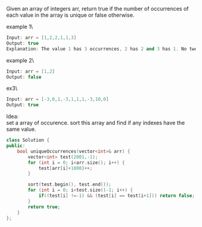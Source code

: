 Given an array of integers arr, return true if the number of occurrences of each value in the array is unique or false otherwise.

example 1\
```cpp
Input: arr = [1,2,2,1,1,3]
Output: true
Explanation: The value 1 has 3 occurrences, 2 has 2 and 3 has 1. No two values have the same number of occurrences.
```

example 2\
```cpp
Input: arr = [1,2]
Output: false
```

ex3\
```cpp
Input: arr = [-3,0,1,-3,1,1,1,-3,10,0]
Output: true
```

Idea:\
set a array of occurence. sort this array and find if any indexes have the same value.

```cpp
class Solution {
public:
    bool uniqueOccurrences(vector<int>& arr) {
        vector<int> test(2001,-1);
        for (int i = 0; i<arr.size(); i++) {
            test[arr[i]+1000]++;
        }

        sort(test.begin(), test.end());
        for (int i = 0; i<test.size()-1; i++) {
            if((test[i] !=-1) && (test[i] == test[i+1])) return false;
        }
        return true;
    }
};
```









